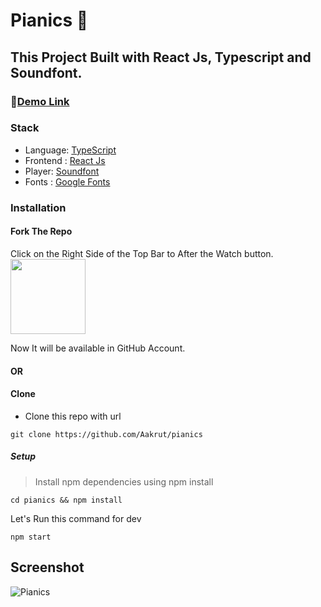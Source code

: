 # Pianics 🎹

## This Project Built with React Js, Typescript and Soundfont.

### 🔗[Demo Link](https://pianics.netlify.app/)

### Stack

- Language: [TypeScript](https://www.typescriptlang.org/)
- Frontend : [React Js](https://reactjs.org/)
- Player: [Soundfont](https://github.com/danigb/soundfont-player)
- Fonts : [Google Fonts](https://fonts.google.com/)

### Installation

####  Fork The Repo 

Click on the Right Side of the Top Bar to After the Watch button. <img src="https://upload.wikimedia.org/wikipedia/commons/3/38/GitHub_Fork_Button.png" width="120px" />

Now It will be available in GitHub Account.

#### OR

#### Clone

- Clone this repo with url

```shell
git clone https://github.com/Aakrut/pianics
```

##### Setup

> Install npm dependencies using npm install

```shell
cd pianics && npm install
```

Let's Run this command for dev

```shell
npm start
```

## Screenshot

![Pianics](https://user-images.githubusercontent.com/67114280/206854051-fd4187df-cc45-42a6-bd83-7ae0d541961c.png)
